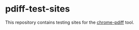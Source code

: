 # pdiff-test-sites

This repository contains testing sites for the [chrome-pdiff](http://github.com/NUDelta/chrome-pdiff) tool.
